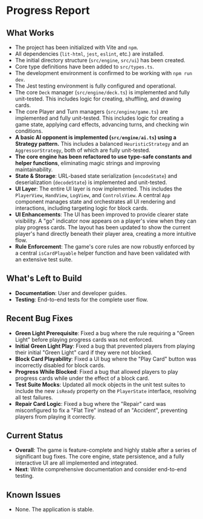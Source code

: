 # Progress Report

## What Works
*   The project has been initialized with Vite and `npm`.
*   All dependencies (`lit-html`, `jest`, `eslint`, etc.) are installed.
*   The initial directory structure (`src/engine`, `src/ui`) has been created.
*   Core type definitions have been added to `src/types.ts`.
*   The development environment is confirmed to be working with `npm run dev`.
*   The Jest testing environment is fully configured and operational.
*   The core `Deck` manager (`src/engine/deck.ts`) is implemented and fully unit-tested. This includes logic for creating, shuffling, and drawing cards.
*   The core Player and Turn managers (`src/engine/game.ts`) are implemented and fully unit-tested. This includes logic for creating a game state, applying card effects, advancing turns, and checking win conditions.
*   **A basic AI opponent is implemented (`src/engine/ai.ts`) using a Strategy pattern.** This includes a balanced `HeuristicStrategy` and an `AggressorStrategy`, both of which are fully unit-tested.
*   **The core engine has been refactored to use type-safe constants and helper functions**, eliminating magic strings and improving maintainability.
*   **State & Storage**: URL-based state serialization (`encodeState`) and deserialization (`decodeState`) is implemented and unit-tested.
*   **UI Layer**: The entire UI layer is now implemented. This includes the `PlayerView`, `HandView`, `LogView`, and `ControlsView`. A central `App` component manages state and orchestrates all UI rendering and interactions, including targeting logic for block cards.
*   **UI Enhancements**: The UI has been improved to provide clearer state visibility. A "go" indicator now appears on a player's view when they can play progress cards. The layout has been updated to show the current player's hand directly beneath their player area, creating a more intuitive flow.
*   **Rule Enforcement**: The game's core rules are now robustly enforced by a central `isCardPlayable` helper function and have been validated with an extensive test suite.

## What's Left to Build
*   **Documentation**: User and developer guides.
*   **Testing**: End-to-end tests for the complete user flow.

## Recent Bug Fixes
*   **Green Light Prerequisite**: Fixed a bug where the rule requiring a "Green Light" before playing progress cards was not enforced.
*   **Initial Green Light Play**: Fixed a bug that prevented players from playing their initial "Green Light" card if they were not blocked.
*   **Block Card Playability**: Fixed a UI bug where the "Play Card" button was incorrectly disabled for block cards.
*   **Progress While Blocked**: Fixed a bug that allowed players to play progress cards while under the effect of a block card.
*   **Test Suite Mocks**: Updated all mock objects in the unit test suites to include the new `isReady` property on the `PlayerState` interface, resolving all test failures.
*   **Repair Card Logic**: Fixed a bug where the "Repair" card was misconfigured to fix a "Flat Tire" instead of an "Accident", preventing players from playing it correctly.

## Current Status
*   **Overall**: The game is feature-complete and highly stable after a series of significant bug fixes. The core engine, state persistence, and a fully interactive UI are all implemented and integrated.
*   **Next**: Write comprehensive documentation and consider end-to-end testing.

## Known Issues
*   None. The application is stable. 